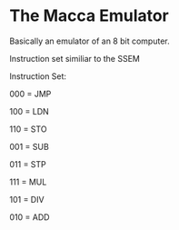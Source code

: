 # The Macca Emulator

Basically an emulator of an 8 bit computer.

Instruction set similiar to the SSEM

Instruction Set:

000 = JMP

100 = LDN

110 = STO

001 = SUB

011 = STP

111 = MUL

101 = DIV

010 = ADD 
